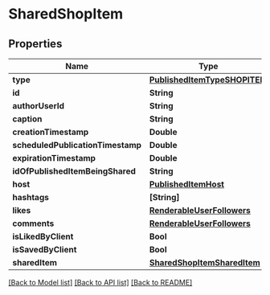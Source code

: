 # SharedShopItem

## Properties
Name | Type | Description | Notes
------------ | ------------- | ------------- | -------------
**type** | [**PublishedItemTypeSHOPITEM**](PublishedItemTypeSHOPITEM.md) |  | 
**id** | **String** |  | 
**authorUserId** | **String** |  | 
**caption** | **String** |  | 
**creationTimestamp** | **Double** |  | 
**scheduledPublicationTimestamp** | **Double** |  | 
**expirationTimestamp** | **Double** |  | [optional] 
**idOfPublishedItemBeingShared** | **String** |  | [optional] 
**host** | [**PublishedItemHost**](PublishedItemHost.md) |  | 
**hashtags** | **[String]** |  | 
**likes** | [**RenderableUserFollowers**](RenderableUserFollowers.md) |  | 
**comments** | [**RenderableUserFollowers**](RenderableUserFollowers.md) |  | 
**isLikedByClient** | **Bool** |  | 
**isSavedByClient** | **Bool** |  | 
**sharedItem** | [**SharedShopItemSharedItem**](SharedShopItemSharedItem.md) |  | 

[[Back to Model list]](../README.md#documentation-for-models) [[Back to API list]](../README.md#documentation-for-api-endpoints) [[Back to README]](../README.md)


